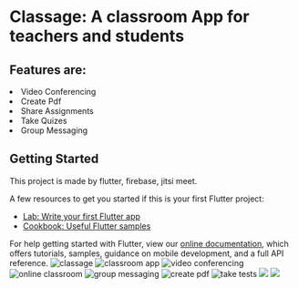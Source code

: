 <h1>Classage: A classroom App for teachers and students</h1>
<h2>Features are:</h2>
<li>Video Conferencing</li>
<li>Create Pdf</li>
<li>Share Assignments</li>
<li>Take Quizes</li>
<li>Group Messaging</li>


## Getting Started

This project is made by flutter, firebase, jitsi meet.

A few resources to get you started if this is your first Flutter project:

- [Lab: Write your first Flutter app](https://flutter.dev/docs/get-started/codelab)
- [Cookbook: Useful Flutter samples](https://flutter.dev/docs/cookbook)

For help getting started with Flutter, view our
[online documentation](https://flutter.dev/docs), which offers tutorials,
samples, guidance on mobile development, and a full API reference.
![classage](welcome.png)
![classroom app](Screenshot_20210714-101336.png)
![video conferencing](Screenshot_20210705-150753.png)
![online classroom](Screenshot_20210714-101356.png)
![group messaging](Screenshot_20210716-123820.png)
![create pdf](Screenshot_20210613-114434.png)
![take tests](Screenshot_20210717-175023.png)
![](Screenshot_20210717-175040.png)
![](Screenshot_20210717-175014.png)
